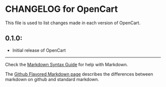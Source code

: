 # CHANGELOG for OpenCart

This file is used to list changes made in each version of OpenCart.

## 0.1.0:

* Initial release of OpenCart

- - -
Check the [Markdown Syntax Guide](http://daringfireball.net/projects/markdown/syntax) for help with Markdown.

The [Github Flavored Markdown page](http://github.github.com/github-flavored-markdown/) describes the differences between markdown on github and standard markdown.
